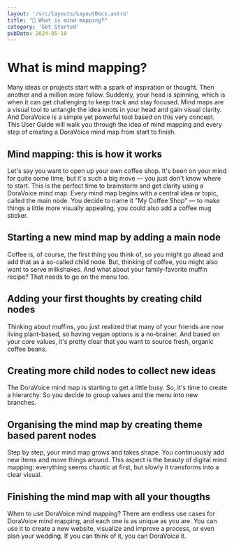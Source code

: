 ```yaml
---
layout: '/src/layouts/LayoutDocs.astro'
title: "🤔 What is mind mapping?"
category: 'Get Started'
pubDate: 2024-05-10
---
```

# What is mind mapping?
Many ideas or projects start with a spark of inspiration or thought. Then another and a million more follow. Suddenly, your head is spinning, which is when it can get challenging to keep track and stay focused. Mind maps are a visual tool to untangle the idea knots in your head and gain visual clarity. And DoraVoice is a simple yet powerful tool based on this very concept. This User Guide will walk you through the idea of mind mapping and every step of creating a DoraVoice mind map from start to finish.

## Mind mapping: this is how it works
Let's say you want to open up your own coffee shop. It's been on your mind for quite some time, but it's such a big move — you just don't know where to start. This is the perfect time to brainstorm and get clarity using a DoraVoice mind map. Every mind map begins with a central idea or topic, called the main node. You decide to name it "My Coffee Shop" — to make things a little more visually appealing, you could also add a coffee mug sticker.

## Starting a new mind map by adding a main node
Coffee is, of course, the first thing you think of, so you might go ahead and add that as a so-called child node. But, thinking of coffee, you might also want to serve milkshakes. And what about your family-favorite muffin recipe? That needs to go on the menu too.

## Adding your first thoughts by creating child nodes
Thinking about muffins, you just realized that many of your friends are now living plant-based, so having vegan options is a no-brainer. And based on your core values, it's pretty clear that you want to source fresh, organic coffee beans.

## Creating more child nodes to collect new ideas
The DoraVoice mind map is starting to get a little busy. So, it's time to create a hierarchy. So you decide to group values and the menu into new branches.

## Organising the mind map by creating theme based parent nodes
Step by step, your mind map grows and takes shape. You continuously add new items and move things around. This aspect is the beauty of digital mind mapping: everything seems chaotic at first, but slowly it transforms into a clear visual.

## Finishing the mind map with all your thougths
When to use DoraVoice mind mapping?
There are endless use cases for DoraVoice mind mapping, and each one is as unique as you are. You can use it to create a new website, visualize and improve a process, or even plan your wedding. If you can think of it, you can DoraVoice it.